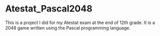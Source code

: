 # Atestat_Pascal2048

This is a project I did for my Atestat exam at the end of 12th grade.
It is a 2048 game written using the Pascal programming language.